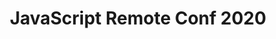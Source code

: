 ---
title: JavaScript Remote Conf 2020
description: Online Conference about JavaScript by JavaScript Experts
topic: JavaScript and Front-End Development
keywords: JavaScript, HTML, CSS, Front-End, JS, Conference, Learning, Keeping Current
layout: layouts/conference.njk
start_date: 2020-05-14
end_date: 2020-05-15
registration_url: https://www.eventbrite.com/e/javascript-remote-conf-2020-tickets-98023215075
cfp_url: https://chuck193704.typeform.com/to/XXLjow
hero_image: /images/conferences/laptop.jpg
email_list_id: 49
my_testimonials:
  - jsremote_erikisaksen
---
